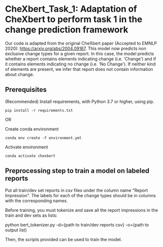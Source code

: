 
# CheXbert_Task_1: Adaptation of CheXbert to perform task 1 in the change prediction framework

Our code is adapted from the original CheXbert paper (Accepted to EMNLP 2020): https://arxiv.org/abs/2004.09167. This model now predicts non exclusive change types for a given report.
In this case, the model predicts whether a report contains elements indicating change (i.e. 'Change') and if it contains elements indicating no change (i.e. 'No Change'). If neither kind of elements are present, we infer that report does not contain information about change.


## Prerequisites 
(Recommended) Install requirements, with Python 3.7 or higher, using pip.

```
pip install -r requirements.txt
```

OR

Create conda environment

```
conda env create -f environment.yml
```

Activate environment

```
conda activate chexbert
```

## Preprocessing step to train a model on labeled reports

Put all train/dev set reports in csv files under the column name "Report Impression". The labels for each of the change types should be in columns with the corresponding names.

Before training, you must tokenize and save all the report impressions in the train and dev sets as lists:

python bert_tokenizer.py -d={path to train/dev reports csv} -o={path to output list}

Then, the scripts provided can be used to train the model.